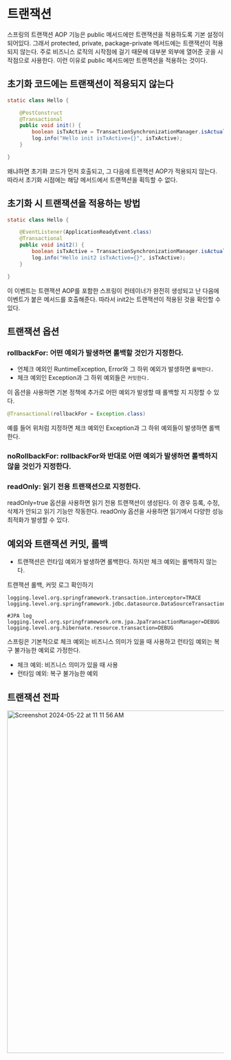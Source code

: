 # 트랜잭션
스프링의 트랜잭션 AOP 기능은 public 메서드에만 트랜잭션을 적용하도록 기본 설정이 되어있다. 
그래서 protected, private, package-private 메서드에는 트랜잭션이 적용되지 않는다. 
주로 비즈니스 로직의 시작점에 걸기 때문에 대부분 외부에 열어준 곳을 시작점으로 사용한다. 이런 이유로 public 메서드에만 트랜잭션을 적용하는 것이다.

## 초기화 코드에는 트랜잭션이 적용되지 않는다
```java
static class Hello {

    @PostConstruct
    @Transactional
    public void init() {
        boolean isTxActive = TransactionSynchronizationManager.isActualTransactionActive();
        log.info("Hello init isTxActive={}", isTxActive);
    }

}
```
왜냐하면 초기화 코드가 먼저 호출되고, 그 다음에 트랜잭션 AOP가 적용되지 않는다. 따라서 초기화 시점에는 해당 메서드에서 트랜잭션을 획득할 수 없다.

## 초기화 시 트랜잭션을 적용하는 방법
```java
static class Hello {

    @EventListener(ApplicationReadyEvent.class)
    @Transactional
    public void init2() {
        boolean isTxActive = TransactionSynchronizationManager.isActualTransactionActive();
        log.info("Hello init2 isTxActive={}", isTxActive);
    }

}
```
이 이벤트는 트랜잭션 AOP를 포함한 스프링이 컨테이너가 완전히 생성되고 난 다음에 이벤트가 붙은 메서드를 호출해준다. 따라서 init2는
트랜잭션이 적용된 것을 확인할 수 있다.

## 트랜잭션 옵션
### rollbackFor: 어떤 예외가 발생하면 롤백할 것인가 지정한다.
- 언체크 예외인 RuntimeException, Error와 그 하위 예외가 발생하면 `롤백한다.`
- 체크 예외인 Exception과 그 하위 예외들은 `커밋한다.`

이 옵션을 사용하면 기본 정책에 추가로 어떤 예외가 발생할 때 롤백할 지 지정할 수 있다.
```java
@Transactional(rollbackFor = Exception.class)
```
예를 들어 위처럼 지정하면 체크 예외인 Exception과 그 하위 예외들이 발생하면 롤백한다.

### noRollbackFor: rollbackFor와 반대로 어떤 예외가 발생하면 롤백하지 않을 것인가 지정한다.

### readOnly: 읽기 전용 트랜잭션으로 지정한다.
readOnly=true 옵션을 사용하면 읽기 전용 트랜잭션이 생성된다. 이 경우 등록, 수정, 삭제가 안되고 읽기 기능만 작동한다.
readOnly 옵션을 사용하면 읽기에서 다양한 성능 최적화가 발생할 수 있다.

## 예외와 트랜잭션 커밋, 롤백
- 트랜잭션은 런타임 예외가 발생하면 롤백한다. 하지만 체크 예외는 롤백하지 않는다.

트랜잭션 롤백, 커밋 로그 확인하기
```properties
logging.level.org.springframework.transaction.interceptor=TRACE
logging.level.org.springframework.jdbc.datasource.DataSourceTransactionManager=DEBUG

#JPA log
logging.level.org.springframework.orm.jpa.JpaTransactionManager=DEBUG
logging.level.org.hibernate.resource.transaction=DEBUG
```

스프링은 기본적으로 체크 예외는 비즈니스 의미가 있을 때 사용하고 런타임 예외는 복구 불가능한 예외로 가정한다.
- 체크 예외: 비즈니스 의미가 있을 때 사용
- 런타임 예외: 복구 불가능한 예외

## 트랜잭션 전파
<img width="797" alt="Screenshot 2024-05-22 at 11 11 56 AM" src="https://github.com/h0ngg0m/spring-db-2/assets/125632083/e2918ddc-9cfe-4e3a-b566-f60435dd139d">
